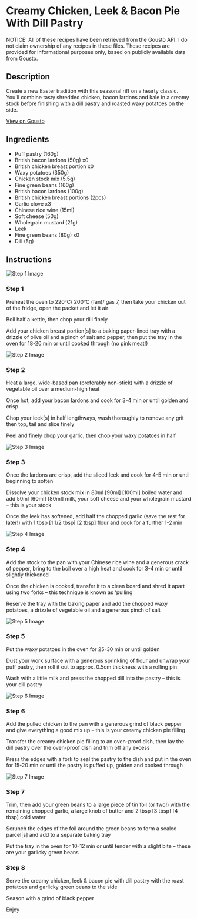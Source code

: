 # Creamy Chicken, Leek & Bacon Pie With Dill Pastry

NOTICE: All of these recipes have been retrieved from the Gousto API. I do not claim ownership of any recipes in these files. These recipes are provided for informational purposes only, based on publicly available data from Gousto.

## Description

Create a new Easter tradition with this seasonal riff on a hearty classic. You’ll combine tasty shredded chicken, bacon lardons and kale in a creamy stock before finishing with a dill pastry and roasted waxy potatoes on the side. 

[View on Gousto](https://www.gousto.co.uk/recipes/cookbook/creamy-chicken-leek-bacon-pie-with-thyme-pastry)

## Ingredients

- Puff pastry (160g)
- British bacon lardons (50g) x0
- British chicken breast portion x0
- Waxy potatoes (350g)
- Chicken stock mix (5.5g)
- Fine green beans (160g)
- British bacon lardons (100g)
- British chicken breast portions (2pcs)
- Garlic clove x3
- Chinese rice wine (15ml)
- Soft cheese (50g)
- Wholegrain mustard (21g)
- Leek
- Fine green beans (80g) x0
- Dill (5g)

## Instructions

![Step 1 Image](https://production-media.gousto.co.uk/cms/recipe-step-image/Step-1-copy-6-1647947348953-x200.jpg)

### Step 1

Preheat the oven to 220°C/ 200°C (fan)/ gas 7, then take your chicken out of the fridge, open the packet and let it air

Boil half a kettle, then chop your dill finely

Add your chicken breast portion[s] to a baking paper-lined tray with a drizzle of olive oil and a pinch of salt and pepper, then put the tray in the oven for 18-20 min or until cooked through (no pink meat!)

![Step 2 Image](https://production-media.gousto.co.uk/cms/recipe-step-image/Step-2-copy-6-1647947358549-x200.jpg)

### Step 2

Heat a large, wide-based pan (preferably non-stick) with a drizzle of vegetable oil over a medium-high heat

Once hot, add your bacon lardons and cook for 3-4 min or until golden and crisp

Chop your leek[s] in half lengthways, wash thoroughly to remove any grit then top, tail and slice finely

Peel and finely chop your garlic, then chop your waxy potatoes in half

![Step 3 Image](https://production-media.gousto.co.uk/cms/recipe-step-image/Step-3-copy-6-1647947506590-x200.jpg)

### Step 3

Once the lardons are crisp, add the sliced leek and cook for 4-5 min or until beginning to soften

Dissolve your chicken stock mix in 80ml <span class="text-purple">[90ml]</span> <span class="text-danger">[100ml]</span> boiled water and add 50ml <span class="text-purple">[60ml]</span> <span class="text-danger">[80ml]</span> milk, your soft cheese and your wholegrain mustard – this is your stock

Once the leek has softened, add half the chopped garlic (save the rest for later!) with 1 tbsp <span class="text-purple">[1 1/2 tbsp]</span><span class="text-danger"> [2 tbsp] </span>flour and cook for a further 1-2 min

![Step 4 Image](https://production-media.gousto.co.uk/cms/recipe-step-image/Step-4-copy-6-1647948029240-x200.jpg)

### Step 4

Add the stock to the pan with your Chinese rice wine and a generous crack of pepper, bring to the boil over a high heat and cook for 3-4 min or until slightly thickened

Once the chicken is cooked, transfer it to a clean board and shred it apart using two forks – this technique is known as 'pulling'

Reserve the tray with the baking paper and add the chopped waxy potatoes, a drizzle of vegetable oil and a generous pinch of salt

![Step 5 Image](https://production-media.gousto.co.uk/cms/recipe-step-image/Step-5-copy-6-1647948074641-x200.jpg)

### Step 5

Put the waxy potatoes in the oven for 25-30 min or until golden

Dust your work surface with a generous sprinkling of flour and unwrap your puff pastry, then roll it out to approx. 0.5cm thickness with a rolling pin

Wash with a little milk and press the chopped dill into the pastry – this is your dill pastry

![Step 6 Image](https://production-media.gousto.co.uk/cms/recipe-step-image/Step-6-copy-6-1647948086161-x200.jpg)

### Step 6

Add the pulled chicken to the pan with a generous grind of black pepper and give everything a good mix up – this is your creamy chicken pie filling

Transfer the creamy chicken pie filling to an oven-proof dish, then lay the dill pastry over the oven-proof dish and trim off any excess

Press the edges with a fork to seal the pastry to the dish and put in the oven for 15-20 min or until the pastry is puffed up, golden and cooked through

![Step 7 Image](https://production-media.gousto.co.uk/cms/recipe-step-image/Step-7-copy-6-1647948099457-x200.jpg)

### Step 7

Trim, then add your green beans to a large piece of tin foil (or two!) with the remaining chopped garlic, a large knob of butter and 2 tbsp <span class="text-purple">[3 tbsp]</span> <span class="text-danger">[4 tbsp] </span>cold water

Scrunch the edges of the foil around the green beans to form a sealed parcel[s] and add to a separate baking tray

Put the tray in the oven for 10-12 min or until tender with a slight bite – these are your garlicky green beans

### Step 8

Serve the creamy chicken, leek & bacon pie with dill pastry with the roast potatoes and garlicky green beans to the side

Season with a grind of black pepper

Enjoy

